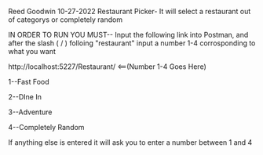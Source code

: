 Reed Goodwin
 10-27-2022
 Restaurant Picker- It will select a restaurant out of categorys or completely random
 
 
 IN ORDER TO RUN YOU MUST-- Input the following link into Postman, and after the slash ( / ) folloing "restaurant" input a number 1-4 corrosponding to what you want
 
 http://localhost:5227/Restaurant/  <==(Number 1-4 Goes Here)
 
1--Fast Food


2--DIne In


3--Adventure


4--Completely Random

If anything else is entered it will ask you to enter a number between 1 and 4
 
 
